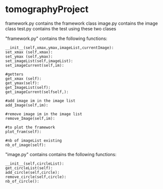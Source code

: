 # tomographyProject

framework.py contains the framework class
image.py contains the image class
test.py contains the test using these two clases

"framework.py" contains the following functions:

    __init__(self,xmax,ymax,imageList,currentImage):
    set_xmax (self,xmax):
    set_ymax (self,ymax):
	set_imageList(self,imageList):
	set_imageCurrent(self,im):

	#getters
	get_xmax (self):
	get_ymax(self):
	get_ImageList(self):
	get_imageCurrent(selfself,):

	#add image im in the image list 
	add_Image(self,im):

	#remove image im in the image list 
	remove_Image(self,im):

	#to plot the framework
	plot_fram(self):

	#nb of imageList existing
	nb_of_image(self):

"image.py" contains contains the following functions:

    __init__(self,circleList):
	get_circleList(self):
	add_circle(self,circle):
	remove_circle(self,circle):
	nb_of_circle():
